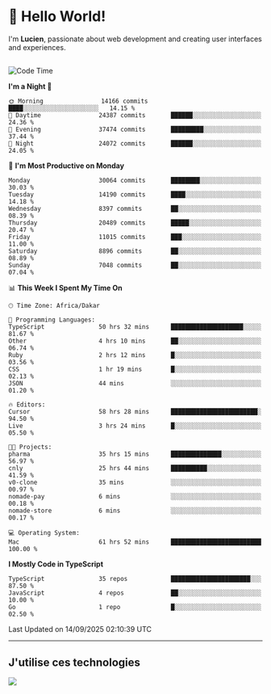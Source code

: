 # 👋 Hello World!

I'm **Lucien**, passionate about web development and creating user interfaces and experiences.

##

<!--START_SECTION:waka-->
![Code Time](http://img.shields.io/badge/Code%20Time-3%2C717%20hrs%2012%20mins-blue)

**I'm a Night 🦉** 

```text
🌞 Morning                14166 commits       ████░░░░░░░░░░░░░░░░░░░░░   14.15 % 
🌆 Daytime                24387 commits       ██████░░░░░░░░░░░░░░░░░░░   24.36 % 
🌃 Evening                37474 commits       █████████░░░░░░░░░░░░░░░░   37.44 % 
🌙 Night                  24072 commits       ██████░░░░░░░░░░░░░░░░░░░   24.05 % 
```
📅 **I'm Most Productive on Monday** 

```text
Monday                   30064 commits       ████████░░░░░░░░░░░░░░░░░   30.03 % 
Tuesday                  14190 commits       ████░░░░░░░░░░░░░░░░░░░░░   14.18 % 
Wednesday                8397 commits        ██░░░░░░░░░░░░░░░░░░░░░░░   08.39 % 
Thursday                 20489 commits       █████░░░░░░░░░░░░░░░░░░░░   20.47 % 
Friday                   11015 commits       ███░░░░░░░░░░░░░░░░░░░░░░   11.00 % 
Saturday                 8896 commits        ██░░░░░░░░░░░░░░░░░░░░░░░   08.89 % 
Sunday                   7048 commits        ██░░░░░░░░░░░░░░░░░░░░░░░   07.04 % 
```


📊 **This Week I Spent My Time On** 

```text
🕑︎ Time Zone: Africa/Dakar

💬 Programming Languages: 
TypeScript               50 hrs 32 mins      ████████████████████░░░░░   81.67 % 
Other                    4 hrs 10 mins       ██░░░░░░░░░░░░░░░░░░░░░░░   06.74 % 
Ruby                     2 hrs 12 mins       █░░░░░░░░░░░░░░░░░░░░░░░░   03.56 % 
CSS                      1 hr 19 mins        █░░░░░░░░░░░░░░░░░░░░░░░░   02.13 % 
JSON                     44 mins             ░░░░░░░░░░░░░░░░░░░░░░░░░   01.20 % 

🔥 Editors: 
Cursor                   58 hrs 28 mins      ████████████████████████░   94.50 % 
Live                     3 hrs 24 mins       █░░░░░░░░░░░░░░░░░░░░░░░░   05.50 % 

🐱‍💻 Projects: 
pharma                   35 hrs 15 mins      ██████████████░░░░░░░░░░░   56.97 % 
cnly                     25 hrs 44 mins      ██████████░░░░░░░░░░░░░░░   41.59 % 
v0-clone                 35 mins             ░░░░░░░░░░░░░░░░░░░░░░░░░   00.97 % 
nomade-pay               6 mins              ░░░░░░░░░░░░░░░░░░░░░░░░░   00.18 % 
nomade-store             6 mins              ░░░░░░░░░░░░░░░░░░░░░░░░░   00.17 % 

💻 Operating System: 
Mac                      61 hrs 52 mins      █████████████████████████   100.00 % 
```

**I Mostly Code in TypeScript** 

```text
TypeScript               35 repos            ██████████████████████░░░   87.50 % 
JavaScript               4 repos             ██░░░░░░░░░░░░░░░░░░░░░░░   10.00 % 
Go                       1 repo              █░░░░░░░░░░░░░░░░░░░░░░░░   02.50 % 
```




 Last Updated on 14/09/2025 02:10:39 UTC
<!--END_SECTION:waka-->
---

## J'utilise ces technologies

<p align="left">
  <a href="https://skillicons.dev">
    <img src="https://skillicons.dev/icons?i=ts,js,go,ruby,css,scss,tailwind,react,vite,nextjs,docker,figma,ableton" />
  </a>
</p>


